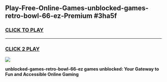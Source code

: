 
## Play-Free-Online-Games-unblocked-games-retro-bowl-66-ez-Premium #3ha5f
<h3>
<a href="https://premium.freeplayer.one?title=unblocked-games-retro-bowl-66-ez&ref=8M">CLICK TO PLAY</a></h3>
<hr>

<h3>
<a href="https://premium.freeplayer.one?title=unblocked-games-retro-bowl-66-ez&ref=8M">CLICK 2 PLAY</a>
  
</h3>

<a href="https://premium.freeplayer.one?title=unblocked-games-retro-bowl-66-ez&ref=8M"><img src="https://clearcache.store/games.png"></a>


**unblocked-games-retro-bowl-66-ez games unblocked: Your Gateway to Fun and Accessible Online Gaming**
